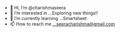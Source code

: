 - 👋 Hi, I’m @charishmaseera
- 👀 I’m interested in ...Exploring new things!!
- 🌱 I’m currently learning ...Smartsheet
- 📫 How to reach me ...seeracharishma@gmail.com

<!---
charishmaseera/charishmaseera is a ✨ special ✨ repository because its `README.md` (this file) appears on your GitHub profile.
You can click the Preview link to take a look at your changes.
--->
